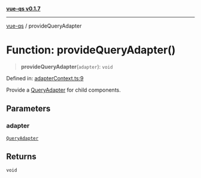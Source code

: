 [**vue-qs v0.1.7**](../README.md)

***

[vue-qs](../README.md) / provideQueryAdapter

# Function: provideQueryAdapter()

> **provideQueryAdapter**(`adapter`): `void`

Defined in: [adapterContext.ts:9](https://github.com/iamsomraj/vue-qs/blob/378080a2660a9e11e7a8aeeb6d49a010f9b64ee4/src/adapterContext.ts#L9)

Provide a [QueryAdapter](../type-aliases/QueryAdapter.md) for child components.

## Parameters

### adapter

[`QueryAdapter`](../type-aliases/QueryAdapter.md)

## Returns

`void`
